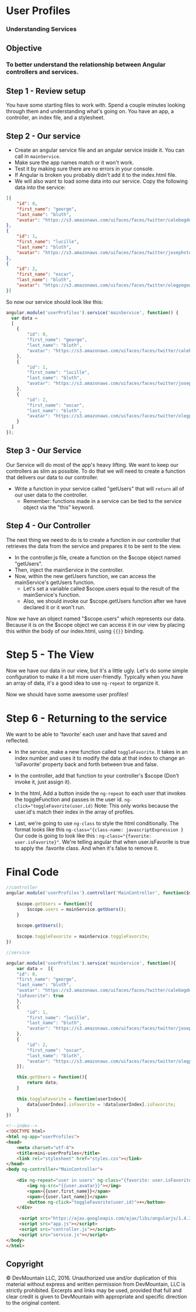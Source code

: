 # User Profiles
### Understanding Services

## Objective
### To better understand the relationship between Angular controllers and services.

## Step 1 - Review setup
You have some starting files to work with.  Spend a couple minutes looking through them and understanding what's going on.
You have an app, a controller, an index file, and a stylesheet.

## Step 2 - Our service
- Create an angular service file and an angular service inside it.  You can call in `mainService`.
- Make sure the app names match or it won't work.
- Test it by making sure there are no errors in your console.
- If Angular is broken you probably didn't add it to the index.html file.
- We will also want to load some data into our service. Copy the following data into the service:
``` json
[{
    "id": 0,
    "first_name": "george",
    "last_name": "bluth",
    "avatar": "https://s3.amazonaws.com/uifaces/faces/twitter/calebogden/128.jpg"
},
{
    "id": 1,
    "first_name": "lucille",
    "last_name": "bluth",
    "avatar": "https://s3.amazonaws.com/uifaces/faces/twitter/josephstein/128.jpg"
},
{
    "id": 2,
    "first_name": "oscar",
    "last_name": "bluth",
    "avatar": "https://s3.amazonaws.com/uifaces/faces/twitter/olegpogodaev/128.jpg"
}]
```

So now our service should look like this:

``` javascript
angular.module('userProfiles').service('mainService', function() {
  var data = 
  [
    {
        "id": 0,
        "first_name": "george",
        "last_name": "bluth",
        "avatar": "https://s3.amazonaws.com/uifaces/faces/twitter/calebogden/128.jpg"
    },
    {
        "id": 1,
        "first_name": "lucille",
        "last_name": "bluth",
        "avatar": "https://s3.amazonaws.com/uifaces/faces/twitter/josephstein/128.jpg"
    },
    {
        "id": 2,
        "first_name": "oscar",
        "last_name": "bluth",
        "avatar": "https://s3.amazonaws.com/uifaces/faces/twitter/olegpogodaev/128.jpg"
    }
  ]
});
```

## Step 3 - Our Service
Our Service will do most of the app's heavy lifting. We want to keep our controllers as slim as possible. To do that we will need to create a function that delivers our data to our controller.
- Write a function in your service called "getUsers" that will `return` all of our user data to the controller.
  - Remember: functions made in a service can be tied to the service object via the "this" keyword. 

## Step 4 - Our Controller
The next thing we need to do is to create a function in our controller that retrieves the data from the service and prepares it to be sent to the view.

- In the controller.js file, create a function on the $scope object named "getUsers".
- Then, inject the mainService in the controller.
- Now, within the new getUsers function, we can access the mainService's getUsers function.
  - Let's set a variable called $scope.users equal to the result of the mainService's function.
  - Also, we should invoke our $scope.getUsers function after we have declared it or it won't run.

Now we have an object named "$scope.users" which represents our data. Because it is on the $scope object we can access it in our view by placing this within the body of our index.html, using `{{}}` binding.


# Step 5 - The View
Now we have our data in our view, but it's a little ugly. Let's do some simple configuration to make it a bit more user-friendly. Typically when you have an array of data, it's a good idea to use `ng-repeat` to organize it.

Now we should have some awesome user profiles! 

# Step 6 - Returning to the service
We want to be able to 'favorite' each user and have that saved and reflected.

* In the service, make a new function called `toggleFavorite`. It takes in an index number and uses it to modify the data at that index to change an 'isFavorite' property back and forth between true and false.
* In the controller, add that function to your controller's $scope (Don't invoke it, just assign it).
* In the html, Add a button inside the `ng-repeat` to each user that invokes the toggleFunction and passes in the user id.
`ng-click="toggleFavorite(user.id)`
Note: This only works because the user.id's match their index in the array of profiles.

* Last, we're going to use `ng-class` to style the html conditionally.  The format looks like this `ng-class="{class-name: javascriptExpression }`
Our code is going to look like this : `ng-class="{favorite: user.isFavorite}"`.  We're telling angular that when user.isFavorite is true to apply the .favorite class.  And when it's false to remove it.

# Final Code

```javascript
//controller
angular.module('userProfiles').controller('MainController', function($scope, mainService){
    
    $scope.getUsers = function(){
        $scope.users = mainService.getUsers();
    }
    
    $scope.getUsers();
    
    $scope.toggleFavorite = mainService.toggleFavorite;
})
```

```javascript
//service

angular.module('userProfiles').service('mainService', function(){
    var data =  [{
    "id": 0,
    "first_name": "george",
    "last_name": "bluth",
    "avatar": "https://s3.amazonaws.com/uifaces/faces/twitter/calebogden/128.jpg",
    "isFavorite": true
    },
    {
        "id": 1,
        "first_name": "lucille",
        "last_name": "bluth",
        "avatar": "https://s3.amazonaws.com/uifaces/faces/twitter/josephstein/128.jpg"
    },
    {
        "id": 2,
        "first_name": "oscar",
        "last_name": "bluth",
        "avatar": "https://s3.amazonaws.com/uifaces/faces/twitter/olegpogodaev/128.jpg"
    }];

    this.getUsers = function(){
        return data;   
    }
    
    this.toggleFavorite = function(userIndex){
        data[userIndex].isFavorite = !data[userIndex].isFavorite;
    }
})
```

```html
<!--index-->
<!DOCTYPE html>
<html ng-app="userProfiles">
<head>
    <meta charset="utf-8">
    <title>mini-userProfiles</title>
    <link rel="stylesheet" href="styles.css"></link>
</head>
<body ng-controller="MainController">
    
    <div ng-repeat="user in users" ng-class="{favorite: user.isFavorite}">
        <img ng-src="{{user.avatar}}"></img>
        <span>{{user.first_name}}</span>
        <span>{{user.last_name}}</span>
        <button ng-click="toggleFavorite(user.id)">+</button>
    </div>
    
     <script src="https://ajax.googleapis.com/ajax/libs/angularjs/1.4.3/angular.js"></script>
     <script src="app.js"></script>
     <script src="controller.js"></script>
     <script src="service.js"></script>
</body>
</html>
```

## Copyright
© DevMountain LLC, 2016. Unauthorized use and/or duplication of this material without express and written permission from DevMountain, LLC is strictly prohibited. Excerpts and links may be used, provided that full and clear credit is given to DevMountain with appropriate and specific direction to the original content.

